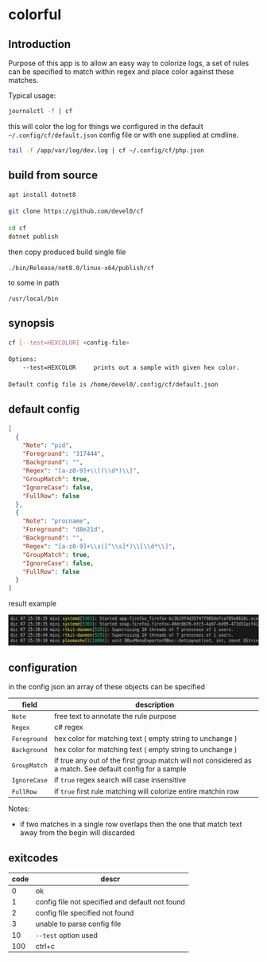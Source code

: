 # colorful

## Introduction

Purpose of this app is to allow an easy way to colorize logs,
a set of rules can be specified to match within regex and place color against these matches.

Typical usage:

```sh
journalctl -f | cf
```

this will color the log for things we configured in the default `~/.config/cf/default.json` config file or with one supplied at cmdline.

```sh
tail -f /app/var/log/dev.log | cf ~/.config/cf/php.json
```

## build from source

```sh
apt install dotnet8

git clone https://github.com/devel0/cf

cd cf
dotnet publish
```

then copy produced build single file

`./bin/Release/net8.0/linux-x64/publish/cf`

to some in path

`/usr/local/bin`

## synopsis

```sh
cf [--test=HEXCOLOR] <config-file>

Options:
    --test=HEXCOLOR     prints out a sample with given hex color.

Default config file is /home/devel0/.config/cf/default.json
```

## default config

```json
[
  {
    "Note": "pid",
    "Foreground": "317444",
    "Background": "",
    "Regex": "[a-z0-9]+\\[(\\d*)\\]",
    "GroupMatch": true,
    "IgnoreCase": false,
    "FullRow": false
  },
  {
    "Note": "procname",
    "Foreground": "d8e21d",
    "Background": "",
    "Regex": "[a-z0-9]+\\s([^\\s]*)\\[\\d*\\]",
    "GroupMatch": true,
    "IgnoreCase": false,
    "FullRow": false
  }
]
```

result example

![](./doc/sample.png)

## configuration

in the config json an array of these objects can be specified

| field        | description                                                                                              |
| ------------ | -------------------------------------------------------------------------------------------------------- |
| `Note`       | free text to annotate the rule purpose                                                                   |
| `Regex`      | c# regex                                                                                                 |
| `Foreground` | hex color for matching text ( empty string to unchange )                                                 |
| `Background` | hex color for matching text ( empty string to unchange )                                                 |
| `GroupMatch` | if true any out of the first group match will not considered as a match. See default config for a sample |
| `IgnoreCase` | if `true` regex search will case insensitive                                                             |
| `FullRow`    | if `true` first rule matching will colorize entire matchin row                                           |

Notes:
- if two matches in a single row overlaps then the one that match text away from the begin will discarded

## exitcodes

| code | descr                                           |
| ---- | ----------------------------------------------- |
| 0    | ok                                              |
| 1    | config file not specified and default not found |
| 2    | config file specified not found                 |
| 3    | unable to parse config file                     |
| 10   | `--test` option used                            |
| 100  | ctrl+c                                          |
